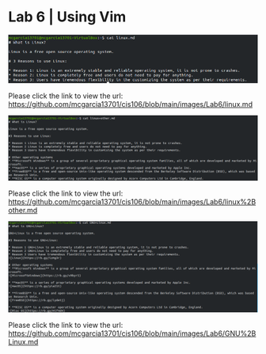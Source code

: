 # Lab 6 | Using Vim

![Screenshot1](../images/Lab6/linux1.png)

Please click the link to view the url: https://github.com/mcgarcia13701/cis106/blob/main/images/Lab6/linux.md

![Screenshot2](../images/Lab6/linux+other.png)

Please click the link to view the url: https://github.com/mcgarcia13701/cis106/blob/main/images/Lab6/linux%2Bother.md

![Screenshot3](../images/Lab6/GNU+linux.png)

Please click the link to view the url: https://github.com/mcgarcia13701/cis106/blob/main/images/Lab6/GNU%2BLinux.md